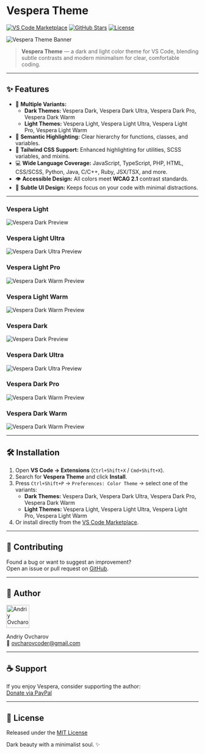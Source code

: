 # Vespera Theme

[![VS Code Marketplace](https://img.shields.io/visual-studio-marketplace/v/ovcharovcoder.vespera-theme?color=blue)](https://marketplace.visualstudio.com/items?itemName=ovcharovcoder.vespera-theme)
[![GitHub Stars](https://img.shields.io/github/stars/ovcharovcoder/vespera-theme?color=yellow)](https://github.com/ovcharovcoder/vespera-theme)
[![License](https://img.shields.io/github/license/ovcharovcoder/vespera-theme?color=green)](https://raw.githubusercontent.com/ovcharovcoder/vespera-theme/main/LICENSE)

![Vespera Theme Banner](https://raw.githubusercontent.com/ovcharovcoder/vespera-theme/main/images/vespera-banner.png)

> **Vespera Theme** — a dark and light color theme for VS Code, blending subtle contrasts and modern minimalism for clear, comfortable coding.

---

## ✨ Features

- 🌌 **Multiple Variants:**
  - **Dark Themes:** Vespera Dark, Vespera Dark Ultra, Vespera Dark Pro, Vespera Dark Warm
  - **Light Themes:** Vespera Light, Vespera Light Ultra, Vespera Light Pro, Vespera Light Warm
- 🧠 **Semantic Highlighting:** Clear hierarchy for functions, classes, and variables.
- 🎨 **Tailwind CSS Support:** Enhanced highlighting for utilities, SCSS variables, and mixins.
- 💻 **Wide Language Coverage:** JavaScript, TypeScript, PHP, HTML, CSS/SCSS, Python, Java, C/C++, Ruby, JSX/TSX, and more.
- 👁 **Accessible Design:** All colors meet **WCAG 2.1** contrast standards.
- 🌙 **Subtle UI Design:** Keeps focus on your code with minimal distractions.

---

### Vespera Light
![Vespera Dark Preview](https://raw.githubusercontent.com/ovcharovcoder/vespera-theme/main/images/vespera-light.png)

### Vespera Light Ultra
![Vespera Dark Ultra Preview](https://raw.githubusercontent.com/ovcharovcoder/vespera-theme/main/images/vespera-light-ultra.png)

### Vespera Light Pro
![Vespera Dark Warm Preview](https://raw.githubusercontent.com/ovcharovcoder/vespera-theme/main/images/vespera-light-pro.png)

### Vespera Light Warm
![Vespera Dark Warm Preview](https://raw.githubusercontent.com/ovcharovcoder/vespera-theme/main/images/vespera-light-warm.png)

### Vespera Dark
![Vespera Dark Preview](https://raw.githubusercontent.com/ovcharovcoder/vespera-theme/main/images/vespera-dark.png)

### Vespera Dark Ultra
![Vespera Dark Ultra Preview](https://raw.githubusercontent.com/ovcharovcoder/vespera-theme/main/images/vespera-ultra.png)

### Vespera Dark Pro
![Vespera Dark Warm Preview](https://raw.githubusercontent.com/ovcharovcoder/vespera-theme/main/images/vespera-pro.png)

### Vespera Dark Warm
![Vespera Dark Warm Preview](https://raw.githubusercontent.com/ovcharovcoder/vespera-theme/main/images/vespera-warm.png)

---

## 🛠 Installation

1. Open **VS Code → Extensions** (`Ctrl+Shift+X` / `Cmd+Shift+X`).  
2. Search for **Vespera Theme** and click **Install**.  
3. Press `Ctrl+Shift+P` → `Preferences: Color Theme` → select one of the variants:  
   - **Dark Themes:** Vespera Dark, Vespera Dark Ultra, Vespera Dark Pro, Vespera Dark Warm  
   - **Light Themes:** Vespera Light, Vespera Light Ultra, Vespera Light Pro, Vespera Light Warm  
4. Or install directly from the [VS Code Marketplace](https://marketplace.visualstudio.com/items?itemName=ovcharovcoder.vespera-theme).

---

## 🧩 Contributing

Found a bug or want to suggest an improvement?  
Open an issue or pull request on [GitHub](https://github.com/ovcharovcoder/vespera-theme).

---

## 👤 Author

<img src="https://raw.githubusercontent.com/ovcharovcoder/vespera-theme/main/images/avatar.png" alt="Andriy Ovcharov" width="60px"> 

Andriy Ovcharov  
📧 ovcharovcoder@gmail.com  

---

## ☕ Support  

If you enjoy Vespera, consider supporting the author:  
[Donate via PayPal](https://www.paypal.com/donate/?business=datoshcode@gmail.com)

---

## 🪪 License  

Released under the [MIT License](https://raw.githubusercontent.com/ovcharovcoder/vespera-theme/main/LICENSE)

Dark beauty with a minimalist soul. ✨
